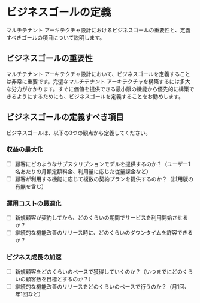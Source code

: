 # ビジネスゴールの定義
マルチテナント アーキテクチャ設計におけるビジネスゴールの重要性と、定義すべきゴールの項目について説明します。

## ビジネスゴールの重要性
マルチテナント アーキテクチャ設計において、ビジネスゴールを定義することは非常に重要です。完璧なマルチテナント アーキテクチャを構築するには多大な労力がかかります。すぐに価値を提供できる最小限の機能から優先的に構築できるようにするためにも、ビジネスゴールを定義することをお勧めします。

## ビジネスゴールの定義すべき項目
ビジネスゴールは、以下の3つの観点から定義してください。

### 収益の最大化
- [ ] 顧客にどのようなサブスクリプションモデルを提供するのか？（ユーザー1名あたりの月額定額料金、利用量に応じた従量課金など）
- [ ] 顧客が利用する機能に応じて複数の契約プランを提供するのか？（試用版の有無を含む）

### 運用コストの最適化
- [ ] 新規顧客が契約してから、どのくらいの期間でサービスを利用開始させるか？
- [ ] 継続的な機能改善のリリース時に、どのくらいのダウンタイムを許容できるか？

### ビジネス成長の加速
- [ ] 新規顧客をどのくらいのペースで獲得していくのか？（いつまでにどのくらいの顧客数を目標とするのか？）
- [ ] 継続的な機能改善のリリースをどのくらいのペースで行うのか？（月1回、年1回など）